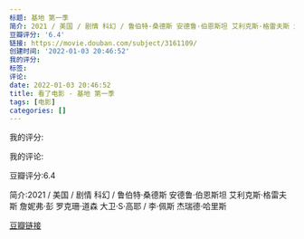 ```yaml
---
标题: 基地 第一季
简介: 2021 / 美国 / 剧情 科幻 / 鲁伯特·桑德斯 安德鲁·伯恩斯坦 艾利克斯·格雷夫斯 詹妮弗·彭 罗克珊·道森 大卫·S·高耶 / 李·佩斯 杰瑞德·哈里斯
豆瓣评分: '6.4'
链接: https://movie.douban.com/subject/3161109/
创建时间: '2022-01-03 20:46:52'
我的评分:
标签:
评论:
date: 2022-01-03 20:46:52
title: 看了电影 - 基地 第一季
tags: [电影]
categories: []
---
```


我的评分:

我的评论:

豆瓣评分:6.4

简介:2021 / 美国 / 剧情 科幻 / 鲁伯特·桑德斯 安德鲁·伯恩斯坦 艾利克斯·格雷夫斯 詹妮弗·彭 罗克珊·道森 大卫·S·高耶 / 李·佩斯 杰瑞德·哈里斯

[豆瓣链接](https://movie.douban.com/subject/3161109/)


